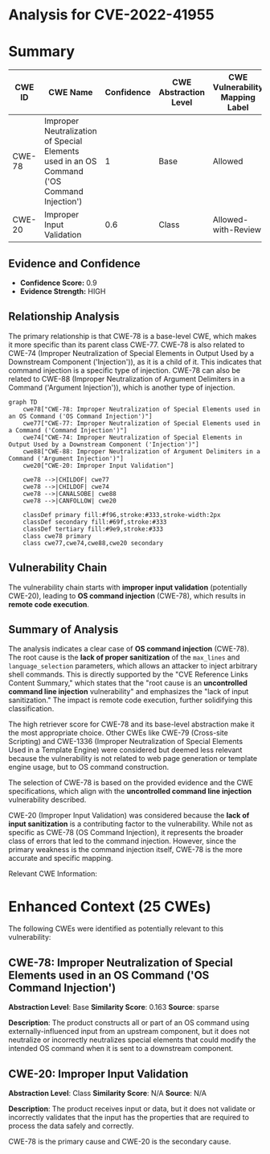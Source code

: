 # Analysis for CVE-2022-41955

# Summary
| CWE ID | CWE Name | Confidence | CWE Abstraction Level | CWE Vulnerability Mapping Label | CWE-Vulnerability Mapping Notes |
|---|---|---|---|---|---|
| CWE-78 | Improper Neutralization of Special Elements used in an OS Command ('OS Command Injection') | 1 | Base | Allowed | Primary CWE |
| CWE-20 | Improper Input Validation | 0.6 | Class | Allowed-with-Review | Secondary CWE Candidate |

## Evidence and Confidence

*   **Confidence Score:** 0.9
*   **Evidence Strength:** HIGH

## Relationship Analysis
The primary relationship is that CWE-78 is a base-level CWE, which makes it more specific than its parent class CWE-77.
CWE-78 is also related to CWE-74 (Improper Neutralization of Special Elements in Output Used by a Downstream Component ('Injection')), as it is a child of it. This indicates that command injection is a specific type of injection.
CWE-78 can also be related to CWE-88 (Improper Neutralization of Argument Delimiters in a Command ('Argument Injection')), which is another type of injection.

```mermaid
graph TD
    cwe78["CWE-78: Improper Neutralization of Special Elements used in an OS Command ('OS Command Injection')"]
    cwe77["CWE-77: Improper Neutralization of Special Elements used in a Command ('Command Injection')"]
    cwe74["CWE-74: Improper Neutralization of Special Elements in Output Used by a Downstream Component ('Injection')"]
    cwe88["CWE-88: Improper Neutralization of Argument Delimiters in a Command ('Argument Injection')"]
    cwe20["CWE-20: Improper Input Validation"]

    cwe78 -->|CHILDOF| cwe77
    cwe78 -->|CHILDOF| cwe74
    cwe78 -->|CANALSOBE| cwe88
    cwe78 -->|CANFOLLOW| cwe20
    
    classDef primary fill:#f96,stroke:#333,stroke-width:2px
    classDef secondary fill:#69f,stroke:#333
    classDef tertiary fill:#9e9,stroke:#333
    class cwe78 primary
    class cwe77,cwe74,cwe88,cwe20 secondary
```

## Vulnerability Chain
The vulnerability chain starts with **improper input validation** (potentially CWE-20), leading to **OS command injection** (CWE-78), which results in **remote code execution**.

## Summary of Analysis
The analysis indicates a clear case of **OS command injection** (CWE-78). The root cause is the **lack of proper sanitization** of the `max_lines` and `language_selection` parameters, which allows an attacker to inject arbitrary shell commands. This is directly supported by the "CVE Reference Links Content Summary," which states that the "root cause is an **uncontrolled command line injection** vulnerability" and emphasizes the "lack of input sanitization." The impact is remote code execution, further solidifying this classification.

The high retriever score for CWE-78 and its base-level abstraction make it the most appropriate choice. Other CWEs like CWE-79 (Cross-site Scripting) and CWE-1336 (Improper Neutralization of Special Elements Used in a Template Engine) were considered but deemed less relevant because the vulnerability is not related to web page generation or template engine usage, but to OS command construction.

The selection of CWE-78 is based on the provided evidence and the CWE specifications, which align with the **uncontrolled command line injection** vulnerability described.

CWE-20 (Improper Input Validation) was considered because the **lack of input sanitization** is a contributing factor to the vulnerability. While not as specific as CWE-78 (OS Command Injection), it represents the broader class of errors that led to the command injection. However, since the primary weakness is the command injection itself, CWE-78 is the more accurate and specific mapping.

Relevant CWE Information:
# Enhanced Context (25 CWEs)
The following CWEs were identified as potentially relevant to this vulnerability:

## CWE-78: Improper Neutralization of Special Elements used in an OS Command ('OS Command Injection')
**Abstraction Level**: Base
**Similarity Score**: 0.163
**Source**: sparse

**Description**:
The product constructs all or part of an OS command using externally-influenced input from an upstream component, but it does not neutralize or incorrectly neutralizes special elements that could modify the intended OS command when it is sent to a downstream component.

## CWE-20: Improper Input Validation
**Abstraction Level**: Class
**Similarity Score**: N/A
**Source**: N/A

**Description**:
The product receives input or data, but it does not validate or incorrectly validates that the input has the properties that are required to process the data safely and correctly.

CWE-78 is the primary cause and CWE-20 is the secondary cause.